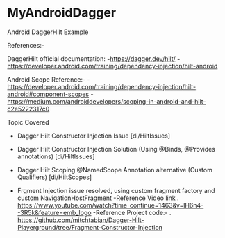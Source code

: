# MyAndroidDagger
Android DaggerHilt Example

References:-

DaggerHilt official documentation:
-https://dagger.dev/hilt/
-https://developer.android.com/training/dependency-injection/hilt-android

Android Scope Reference:-
-https://developer.android.com/training/dependency-injection/hilt-android#component-scopes
-https://medium.com/androiddevelopers/scoping-in-android-and-hilt-c2e5222317c0

Topic Covered
- Dagger Hilt Constructor Injection Issue [di/HiltIssues]
- Dagger Hilt Constructor Injection Solution (Using @Binds, @Provides annotations) [di/HiltIssues]
- Dagger Hilt Scoping @NamedScope Annotation alternative (Custom Qualifiers) [di/HiltScopes]

- Frgment Injection issue resolved, using custom fragment factory and custom NavigationHostFragment
-Reference Video link
 . https://www.youtube.com/watch?time_continue=1463&v=lH6n4--3R5k&feature=emb_logo
-Reference Project code:-
 . https://github.com/mitchtabian/Dagger-Hilt-Playerground/tree/Fragment-Constructor-Injection